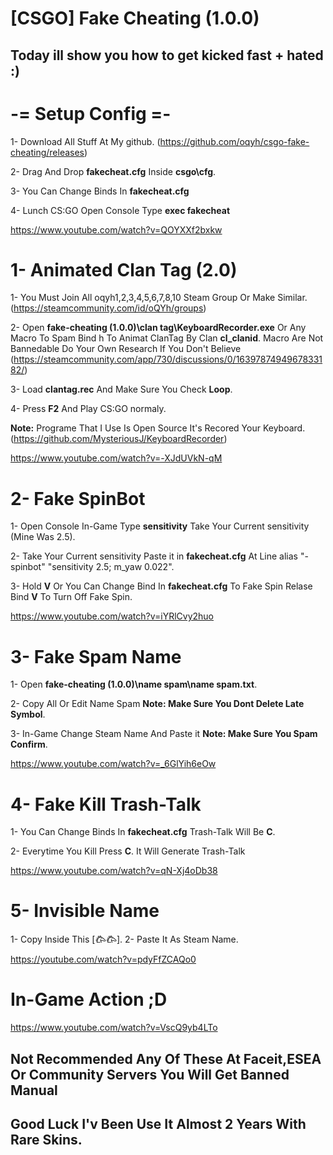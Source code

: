 # [CSGO] Fake Cheating (1.0.0)


## Today ill show you how to get kicked fast + hated :)



# -= Setup Config =-

1- Download All Stuff At My github. (https://github.com/oqyh/csgo-fake-cheating/releases)

2- Drag And Drop **fakecheat.cfg** Inside **csgo\cfg**.

3- You Can Change Binds In **fakecheat.cfg**

4- Lunch CS:GO Open Console Type **exec fakecheat**


https://www.youtube.com/watch?v=QOYXXf2bxkw



# 1- Animated Clan Tag (2.0)

1- You Must Join All oqyh1,2,3,4,5,6,7,8,10 Steam Group Or Make Similar. (https://steamcommunity.com/id/oQYh/groups)

2- Open **fake-cheating (1.0.0)\clan tag\KeyboardRecorder.exe** Or Any Macro To Spam Bind h To Animat ClanTag By Clan **cl_clanid**.
Macro Are Not Bannedable Do Your Own Research If You Don't Believe (https://steamcommunity.com/app/730/discussions/0/1639787494967833182/)

3- Load **clantag.rec** And Make Sure You Check **Loop**.

4- Press **F2** And Play CS:GO normaly.

**Note:** Programe That I Use Is Open Source It's Recored Your Keyboard. (https://github.com/MysteriousJ/KeyboardRecorder)


https://www.youtube.com/watch?v=-XJdUVkN-qM



# 2- Fake SpinBot

1- Open Console In-Game Type **sensitivity** Take Your Current sensitivity (Mine Was 2.5).

2- Take Your Current sensitivity Paste it in **fakecheat.cfg** At Line alias "-spinbot" "sensitivity 2.5; m_yaw 0.022".

3- Hold **V** Or You Can Change Bind In **fakecheat.cfg** To Fake Spin Relase Bind **V** To Turn Off Fake Spin.


https://www.youtube.com/watch?v=iYRlCvy2huo



# 3- Fake Spam Name

1- Open **fake-cheating (1.0.0)\name spam\name spam.txt**.

2- Copy All Or Edit Name Spam **Note: Make Sure You Dont Delete Late Symbol**.

3- In-Game Change Steam Name And Paste it **Note: Make Sure You Spam Confirm**.


https://www.youtube.com/watch?v=_6GlYih6eOw



# 4- Fake Kill Trash-Talk

1- You Can Change Binds In **fakecheat.cfg** Trash-Talk Will Be **C**.

2- Everytime You Kill Press **C**. It Will Generate Trash-Talk


https://www.youtube.com/watch?v=qN-Xj4oDb38



# 5- Invisible Name

1- Copy Inside This [𐂃𐂃].
2- Paste It As Steam Name.


https://youtube.com/watch?v=pdyFfZCAQo0



# In-Game Action ;D

https://www.youtube.com/watch?v=VscQ9yb4LTo

## **Not Recommended Any Of These At Faceit,ESEA Or Community Servers You Will Get Banned Manual**
## Good Luck I'v Been Use It Almost 2 Years With Rare Skins.
